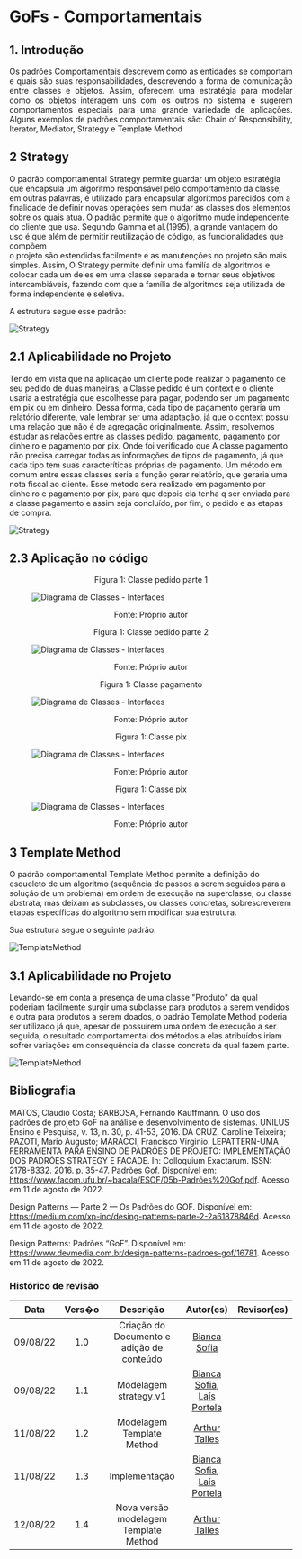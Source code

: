 ﻿# GoFs - Comportamentais

## 1. Introdução
<p align="justify"> Os padrões Comportamentais descrevem como as entidades se comportam
e quais são suas responsabilidades, descrevendo a forma de comunicação entre classes e objetos. Assim, oferecem uma estratégia para modelar como os objetos interagem
uns com os outros no sistema e sugerem comportamentos especiais para uma
grande variedade de aplicações. Alguns exemplos de padrões comportamentais são: Chain of Responsibility, Iterator, Mediator, Strategy e Template Method

</p>


## 2 Strategy
O padrão comportamental Strategy permite guardar um objeto estratégia que encapsula um algoritmo
responsável pelo comportamento da classe, em outras palavras, é utilizado  para  encapsular  algoritmos 
parecidos com a finalidade de definir  novas  operações sem mudar as classes dos elementos sobre os quais atua.
O padrão permite que o algoritmo mude independente do cliente que usa. Segundo Gamma et al.(1995),
a grande vantagem  do  uso  é  que  além  de permitir reutilização de código, as funcionalidades que compõem   
o projeto são  estendidas facilmente e as manutenções no projeto são mais simples. Assim, O Strategy permite definir uma familía de algoritmos e colocar cada um deles em uma classe separada e tornar seus objetivos intercambiáveis, fazendo com que a família de algoritmos seja utilizada de forma independente e seletiva.



A estrutura segue esse padrão:

![Strategy](../img/ex_base_strategy.png)


## 2.1 Aplicabilidade no Projeto
Tendo em vista que na aplicação um cliente pode realizar o pagamento de seu pedido de duas maneiras, a Classe pedido é um context e o cliente
usaria a estratégia que escolhesse para pagar, podendo ser um pagamento em pix ou em dinheiro. Dessa forma, cada tipo de pagamento geraria um relatório
diferente, vale lembrar ser uma adaptação, já que o context possui uma relação que não é de agregação originalmente.
Assim, resolvemos estudar as relações entre as classes pedido, pagamento, pagamento por dinheiro e pagamento por pix. Onde foi verificado que A classe pagamento não precisa carregar todas as informações de tipos de pagamento, já que cada tipo tem suas caracteríticas próprias de pagamento. Um método em comum entre essas classes seria a função gerar relatório, que geraria uma nota fiscal ao cliente. Esse método será realizado em pagamento por dinheiro e pagamento por pix, para que depois ela tenha q ser enviada para a classe pagamento e assim seja concluído, por fim, o pedido e as etapas de compra. 


![Strategy](../img/strategy_1.png)


## 2.3 Aplicação no código

<figure>
  <figcaption style="text-align: center !important">
    Figura 1: Classe pedido parte 1
  </figcaption>

  ![Diagrama de Classes - Interfaces](../img/strategy/pedido%20-%201.png)

  <figcaption style="text-align: center !important">
    Fonte: Próprio autor
  </figcaption>
</figure>

<figure>
  <figcaption style="text-align: center !important">
    Figura 1: Classe pedido parte 2
  </figcaption>

  ![Diagrama de Classes - Interfaces](../img/strategy/pedido%20-%202.png)

  <figcaption style="text-align: center !important">
    Fonte: Próprio autor
  </figcaption>
</figure>

<figure>
  <figcaption style="text-align: center !important">
    Figura 1: Classe pagamento
  </figcaption>

  ![Diagrama de Classes - Interfaces](../img/strategy/pagamento.png)

  <figcaption style="text-align: center !important">
    Fonte: Próprio autor
  </figcaption>
</figure>

<figure>
  <figcaption style="text-align: center !important">
    Figura 1: Classe pix
  </figcaption>

  ![Diagrama de Classes - Interfaces](../img/strategy/pix.png)

  <figcaption style="text-align: center !important">
    Fonte: Próprio autor
  </figcaption>
</figure>

<figure>
  <figcaption style="text-align: center !important">
    Figura 1: Classe pix
  </figcaption>

  ![Diagrama de Classes - Interfaces](../img/strategy/dinheiro.png)

  <figcaption style="text-align: center !important">
    Fonte: Próprio autor
  </figcaption>
</figure>

 

## 3 Template Method
O padrão comportamental Template Method permite a definição do esqueleto de um algoritmo (sequência de passos a serem seguidos para a solução de um problema) em ordem de execução na superclasse, ou classe abstrata, mas deixam as subclasses, ou classes concretas, sobrescreverem  etapas específicas do algoritmo sem modificar sua estrutura.

Sua estrutura segue o seguinte padrão: 

![TemplateMethod](../img/ModeloTemplateMethod.png)

## 3.1 Aplicabilidade no Projeto
Levando-se em conta a presença de uma classe "Produto" da qual poderiam facilmente surgir uma subclasse para produtos a serem vendidos e outra para produtos a serem doados, o padrão Template Method poderia ser utilizado já que, apesar de possuírem uma ordem de execução a ser seguida, o resultado comportamental dos métodos a elas atribuídos iriam sofrer variações em consequência da classe concreta da qual fazem parte. 

![TemplateMethod](../img/TemplateMethod.png)

## Bibliografia

MATOS, Claudio Costa; BARBOSA, Fernando Kauffmann. O uso dos padrões de projeto GoF na análise e desenvolvimento de sistemas. UNILUS Ensino e Pesquisa, v. 13, n. 30, p. 41-53, 2016.
DA CRUZ, Caroline Teixeira; PAZOTI, Mario Augusto; MARACCI, Francisco Virginio. LEPATTERN-UMA FERRAMENTA PARA ENSINO DE PADRÕES DE PROJETO: IMPLEMENTAÇÃO DOS PADRÕES STRATEGY E FACADE. In: Colloquium Exactarum. ISSN: 2178-8332. 2016. p. 35-47.
Padrões Gof. Disponível em: <https://www.facom.ufu.br/~bacala/ESOF/05b-Padrões%20Gof.pdf>. Acesso em 11 de agosto de 2022.

Design Patterns — Parte 2 — Os Padrões do GOF. Disponível em: <https://medium.com/xp-inc/desing-patterns-parte-2-2a61878846d>. Acesso em 11 de agosto de 2022.

Design Patterns: Padrões “GoF”. Disponível em: <https://www.devmedia.com.br/design-patterns-padroes-gof/16781>. Acesso em 11 de agosto de 2022.


### Histórico de revisão

| Data | Vers�o | Descrição | Autor(es)|Revisor(es)|
|:----:|:------:|:---------:|:--------:|:--------:|
| 09/08/22 | 1.0 | Criação do Documento e adição de conteúdo| [Bianca Sofia](https://github.com/biancasofia)| |
| 09/08/22 | 1.1 | Modelagem strategy_v1 | [Bianca Sofia](https://github.com/biancasofia), [Laís Portela](https://github.com/laispa)| |
| 11/08/22 | 1.2 | Modelagem Template Method | [Arthur Talles](https://github.com/art1505)| |
| 11/08/22 | 1.3| Implementação | [Bianca Sofia](https://github.com/biancasofia), [Laís Portela](https://github.com/laispa) | |
| 12/08/22 | 1.4 | Nova versão modelagem Template Method | [Arthur Talles](https://github.com/art1505)| |